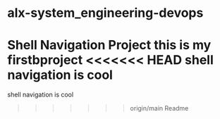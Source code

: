 # alx-system_engineering-devops
Shell Navigation Project
this is my firstbproject
<<<<<<< HEAD
 shell navigation is cool
=======
shell navigation is cool
>>>>>>> origin/main
Readme
